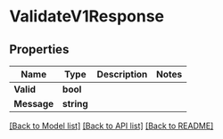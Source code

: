 # ValidateV1Response

## Properties

Name | Type | Description | Notes
------------ | ------------- | ------------- | -------------
**Valid** | **bool** |  | 
**Message** | **string** |  | 

[[Back to Model list]](../README.md#documentation-for-models) [[Back to API list]](../README.md#documentation-for-api-endpoints) [[Back to README]](../README.md)


